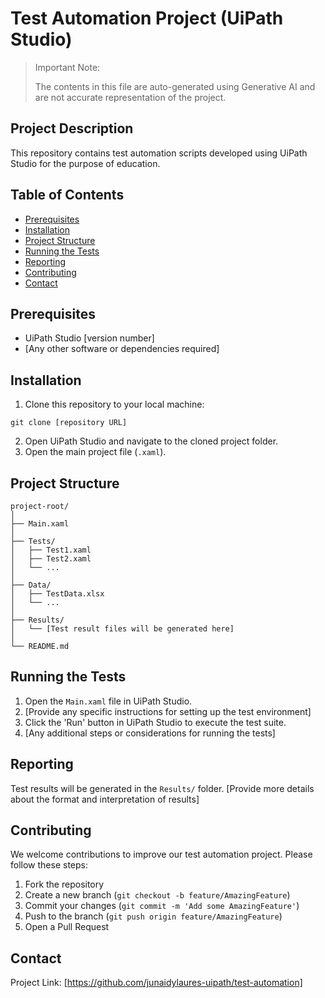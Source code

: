 # Test Automation Project (UiPath Studio)
>Important Note:
>
>The contents in this file are auto-generated using Generative AI and are not accurate representation of the project.

## Project Description
This repository contains test automation scripts developed using UiPath Studio for the purpose of education.

## Table of Contents
- [Prerequisites](#prerequisites)
- [Installation](#installation)
- [Project Structure](#project-structure)
- [Running the Tests](#running-the-tests)
- [Reporting](#reporting)
- [Contributing](#contributing)
- [Contact](#contact)

## Prerequisites
- UiPath Studio [version number]
- [Any other software or dependencies required]

## Installation
1. Clone this repository to your local machine:
```
git clone [repository URL]
```
2. Open UiPath Studio and navigate to the cloned project folder.
3. Open the main project file (`.xaml`).

## Project Structure
```
project-root/
│
├── Main.xaml
│
├── Tests/
│   ├── Test1.xaml
│   ├── Test2.xaml
│   └── ...
│
├── Data/
│   ├── TestData.xlsx
│   └── ...
│
├── Results/
│   └── [Test result files will be generated here]
│
└── README.md
```

## Running the Tests
1. Open the `Main.xaml` file in UiPath Studio.
2. [Provide any specific instructions for setting up the test environment]
3. Click the 'Run' button in UiPath Studio to execute the test suite.
4. [Any additional steps or considerations for running the tests]

## Reporting
Test results will be generated in the `Results/` folder. [Provide more details about the format and interpretation of results]

## Contributing
We welcome contributions to improve our test automation project. Please follow these steps:
1. Fork the repository
2. Create a new branch (`git checkout -b feature/AmazingFeature`)
3. Commit your changes (`git commit -m 'Add some AmazingFeature'`)
4. Push to the branch (`git push origin feature/AmazingFeature`)
5. Open a Pull Request

## Contact
Project Link: [https://github.com/junaidylaures-uipath/test-automation]
